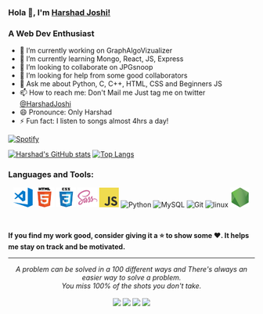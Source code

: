 ### Hola 👋, I'm [Harshad Joshi!](https://harshadjoshi01.github.io/HarshadIntrosite/)
### A Web Dev Enthusiast

- 🔭 I’m currently working on GraphAlgoVizualizer
- 🌱 I’m currently learning Mongo, React, JS, Express
- 👯 I’m looking to collaborate on JPGsnoop
- 🤔 I’m looking for help from some good collaborators
- 💬 Ask me about Python, C, C++, HTML, CSS and Beginners JS
- 📫 How to reach me: Don't Mail me Just tag me on twitter [@HarshadJoshi](https://twitter.com/Harshad93324665)
- 😄 Pronounce: Only Harshad
- ⚡ Fun fact: I listen to songs almost 4hrs a day!


[![Spotify](https://spotifyplayer.vercel.app//api/spotify)](https://open.spotify.com/user/31yx4zlgqsmnlj3n5zdwlkxevcze)

[![Harshad's GitHub stats](https://github-readme-stats.vercel.app/api?username=Harshadjoshi01&theme=dark&show_icons=true)](https://github.com/anuraghazra/github-readme-stats)  [![Top Langs](https://github-readme-stats.vercel.app/api/top-langs/?username=Harshadjoshi01&langs_count=8&layout=compact&theme=dark)](https://github.com/anuraghazra/github-readme-stats)

### Languages and Tools:
<p align="center">
<img src="https://raw.githubusercontent.com/github/explore/80688e429a7d4ef2fca1e82350fe8e3517d3494d/topics/visual-studio-code/visual-studio-code.png" alt="VS" width="40" height="40"/>
<img src="https://raw.githubusercontent.com/github/explore/80688e429a7d4ef2fca1e82350fe8e3517d3494d/topics/html/html.png" alt="HTML" width="40" height="40"/>
<img src="https://raw.githubusercontent.com/github/explore/80688e429a7d4ef2fca1e82350fe8e3517d3494d/topics/css/css.png" alt="CSS" width="40" height="40"/>
<img src="https://raw.githubusercontent.com/github/explore/80688e429a7d4ef2fca1e82350fe8e3517d3494d/topics/sass/sass.png" alt="sass" width="40" height="40"/>
<img src="https://raw.githubusercontent.com/github/explore/80688e429a7d4ef2fca1e82350fe8e3517d3494d/topics/javascript/javascript.png" alt="JS" width="40" height="40"/>
<img title="Python" alt="Python" src="https://raw.githubusercontent.com/Thomas-George-T/Thomas-George-T/master/assets/python.svg" width="40" height="40" />
<img title="MySQL" alt="MySQL" src="https://raw.githubusercontent.com/Thomas-George-T/Thomas-George-T/master/assets/mysql.svg" width="40" height="40" />
<img title="Git" alt="Git" src="https://raw.githubusercontent.com/Thomas-George-T/Thomas-George-T/master/assets/git.svg" width="70" height="40" />
<img title="linux" alt="linux" src="https://raw.githubusercontent.com/Thomas-George-T/Thomas-George-T/master/assets/linux-tux.svg" width="40" />
<img title="Nodejs" alt="Node" src="https://raw.githubusercontent.com/github/explore/80688e429a7d4ef2fca1e82350fe8e3517d3494d/topics/nodejs/nodejs.png" height="40" width="40" />
</p>


[website]: https://harshadjoshi01.github.io/HarshadIntrosite/
[twitter]: https://twitter.com/Harshad93324665
[instagram]: https://www.instagram.com/harshadonly1/
[linkedin]: https://www.linkedin.com/in/harshad-joshi-ba6856192/
<br>
    
**If you find my work good, consider giving it a :star: to show some :heart:. It helps me stay on track and be motivated.**
<hr>

<p align="center">
   <i>A problem can be solved in a 100 different ways and There's always an easier way to solve a problem.</i>
   <br>
   <i>You miss 100% of the shots you don't take.</i>
   <br>
<br>
<a target="_blank" href="https://grcsdevelopersclub.tech/"><img src="https://img.shields.io/badge/-WEB-FF4088?style=for-the-badge&logo=Hugo&logoColor=white"></img></a>	
<a target="_blank" href="https://www.linkedin.com/in/harshad-joshi-ba6856192/"><img src="https://img.shields.io/badge/-LinkedIn-0077B5?style=for-the-badge&logo=Linkedin&logoColor=white"></img></a>
<a target="_blank" href="mailto:joshiharshad41@gmail.com"><img src="https://img.shields.io/badge/-Gmail-D14836?style=for-the-badge&logo=Gmail&logoColor=white"></img></a>
<a target="_blank" href="https://twitter.com/Harshad93324665"><img src="https://img.shields.io/badge/-Twitter-1DA1F2?style=for-the-badge&logo=Twitter&logoColor=white"></img></a>
<br>
</p>   
